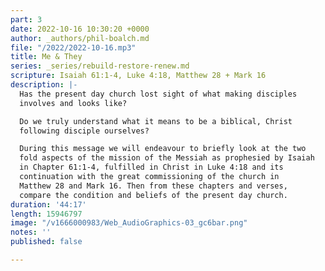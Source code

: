```yaml
---
part: 3
date: 2022-10-16 10:30:20 +0000
author: _authors/phil-boalch.md
file: "/2022/2022-10-16.mp3"
title: Me & They
series: _series/rebuild-restore-renew.md
scripture: Isaiah 61:1-4, Luke 4:18, Matthew 28 + Mark 16
description: |-
  Has the present day church lost sight of what making disciples
  involves and looks like?

  Do we truly understand what it means to be a biblical, Christ
  following disciple ourselves?

  During this message we will endeavour to briefly look at the two
  fold aspects of the mission of the Messiah as prophesied by Isaiah
  in Chapter 61:1-4, fulfilled in Christ in Luke 4:18 and its
  continuation with the great commissioning of the church in
  Matthew 28 and Mark 16. Then from these chapters and verses,
  compare the condition and beliefs of the present day church.
duration: '44:17'
length: 15946797
image: "/v1666000983/Web_AudioGraphics-03_gc6bar.png"
notes: ''
published: false

---
```

